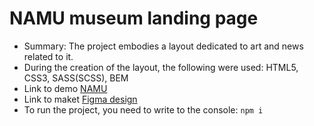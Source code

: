 # NAMU museum landing page

- Summary: The project embodies a layout dedicated to art and news related to it.
- During the creation of the layout, the following were used: HTML5, CSS3, SASS(SCSS), BEM
- Link to demo [NAMU](https://desertiks.github.io/Museum_2/)
- Link to maket [Figma design](https://www.figma.com/file/HL3XGt5ZatvJoYBhOaWY5x/museum-prototype?node-id=323%3A1957)
- To run the project, you need to write to the console: `npm i`
